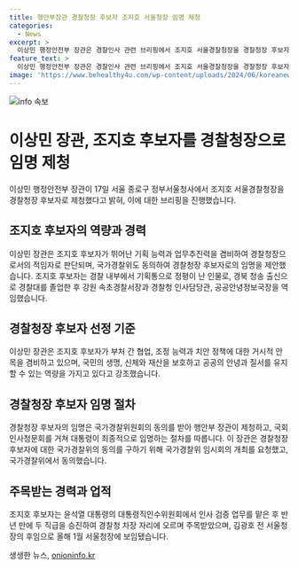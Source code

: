 ```yaml
---
title: 행안부장관 경찰청장 후보자 조지호 서울청장 임명 제청
categories:
  - News
excerpt: >
  이상민 행정안전부 장관은 경찰인사 관련 브리핑에서 조지호 서울경찰청장을 경찰청장 후보자로 제청했다고 밝혔다. 조 후보자는 뛰어난 기획 능력과 업무추진력으로 인정받는 인물로, 경찰의 임무를 충실히 수행할 적임자로 판단된다. 국가경찰위의 동의를 받고, 국회 인사청문회를 거쳐 대통령이 임명할 예정이다. 조 후보자는 경찰 내부에서는 조직 장악력이 크고 추진력이 뛰어난 기획통으로 정평이 난 인물이며, 반년 만에 두 직급을 승진한 경력을 가졌다.
feature_text: >
  이상민 행정안전부 장관은 경찰인사 관련 브리핑에서 조지호 서울경찰청장을 경찰청장 후보자로 제청했다고 밝혔다. 조 후보자는 뛰어난 기획 능력과 업무추진력으로 인정받는 인물로, 경찰의 임무를 충실히 수행할 적임자로 판단된다. 국가경찰위의 동의를 받고, 국회 인사청문회를 거쳐 대통령이 임명할 예정이다. 조 후보자는 경찰 내부에서는 조직 장악력이 크고 추진력이 뛰어난 기획통으로 정평이 난 인물이며, 반년 만에 두 직급을 승진한 경력을 가졌다.
image: 'https://www.behealthy4u.com/wp-content/uploads/2024/06/koreanews.jpg'
---
```


<p><img src="https://www.behealthy4u.com/wp-content/uploads/2024/06/koreanews.jpg" alt="info 속보" /></p>

<h1>이상민 장관, 조지호 후보자를 경찰청장으로 임명 제청</h1>

<p data-ke-size="size16">이상민 행정안전부 장관이 17일 서울 종로구 정부서울청사에서 조지호 서울경찰청장을 경찰청장 후보자로 제청했다고 밝혀, 이에 대한 브리핑을 진행했습니다. </p>

<h2 data-ke-size="size26">조지호 후보자의 역량과 경력</h2>

<p data-ke-size="size16">이상민 장관은 조지호 후보자가 뛰어난 기획 능력과 업무추진력을 겸비하여 경찰청장으로서의 적임자로 판단되며, 국가경찰위도 동의하여 경찰청장 후보자로의 임명을 제안했습니다. 조지호 후보자는 경찰 내부에서 기획통으로 정평이 난 인물로, 경북 청송 출신으로 경찰대를 졸업한 후 강원 속초경찰서장과 경찰청 인사담당관, 공공안녕정보국장을 역임했습니다.</p>

<h2 data-ke-size="size26">경찰청장 후보자 선정 기준</h2>

<p data-ke-size="size16">이상민 장관은 조지호 후보자가 부처 간 협업, 조정 능력과 치안 정책에 대한 거시적 안목을 겸비하고 있으며, 국민의 생명, 신체와 재산을 보호하고 공공의 안녕과 질서를 유지할 수 있는 역량을 가지고 있다고 강조했습니다.</p>

<h2 data-ke-size="size26">경찰청장 후보자 임명 절차</h2>

<p data-ke-size="size16">경찰청장 후보자의 임명은 국가경찰위원회의 동의를 받아 행안부 장관이 제청하고, 국회 인사청문회를 거쳐 대통령이 최종적으로 임명하는 절차를 따릅니다. 이 장관은 경찰청장 후보자에 대한 국가경찰위의 동의를 구하기 위해 국가경찰위 임시회의 개최를 요청했고, 국가경찰위에서 동의했습니다.</p>

<h2 data-ke-size="size26">주목받는 경력과 업적</h2>

<p data-ke-size="size16">조지호 후보자는 윤석열 대통령의 대통령직인수위원회에서 인사 검증 업무를 맡은 후 반년 만에 두 직급을 승진하여 경찰청 차장 자리에 오르며 주목받았으며, 김광호 전 서울청장의 후임으로 올해 1월 서울청장에 보임됐습니다.</p>
생생한 뉴스, <a href="https://onioninfo.kr" rel="dofollow">onioninfo.kr</a>


